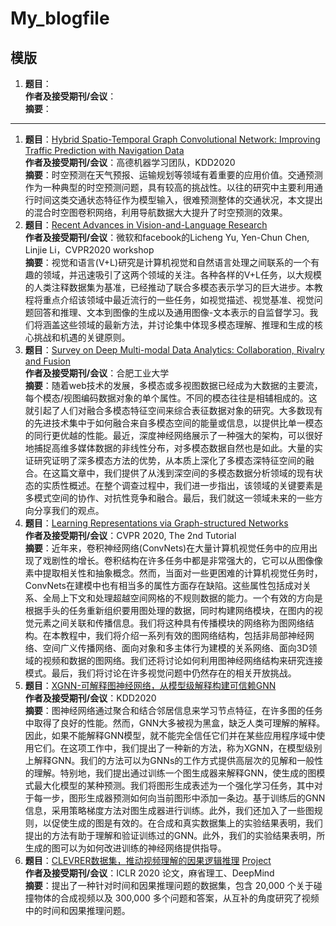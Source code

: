# My_blogfile

## 模版
1. **题目**：[]()  
  **作者及接受期刊/会议**：  
  **摘要**：

---

1. **题目**：[Hybrid Spatio-Temporal Graph Convolutional Network: Improving Traffic Prediction with Navigation Data](https://arxiv.org/abs/2006.12715)  
  **作者及接受期刊/会议**：高德机器学习团队，KDD2020  
  **摘要**：时空预测在天气预报、运输规划等领域有着重要的应用价值。交通预测作为一种典型的时空预测问题，具有较高的挑战性。以往的研究中主要利用通行时间这类交通状态特征作为模型输入，很难预测整体的交通状况，本文提出的混合时空图卷积网络，利用导航数据大大提升了时空预测的效果。  
2. **题目**：[Recent Advances in Vision-and-Language Research](https://rohit497.github.io/Recent-Advances-in-Vision-and-Language-Research/)  
  **作者及接受期刊/会议**：微软和facebook的Licheng Yu, Yen-Chun Chen, Linjie Li，CVPR2020 workshop  
  **摘要**：视觉和语言(V+L)研究是计算机视觉和自然语言处理之间联系的一个有趣的领域，并迅速吸引了这两个领域的关注。各种各样的V+L任务，以大规模的人类注释数据集为基准，已经推动了联合多模态表示学习的巨大进步。本教程将重点介绍该领域中最近流行的一些任务，如视觉描述、视觉基准、视觉问题回答和推理、文本到图像的生成以及通用图像-文本表示的自监督学习。我们将涵盖这些领域的最新方法，并讨论集中体现多模态理解、推理和生成的核心挑战和机遇的关键原则。
3. **题目**：[Survey on Deep Multi-modal Data Analytics: Collaboration, Rivalry and Fusion](https://arxiv.org/abs/2006.08159)  
  **作者及接受期刊/会议**：合肥工业大学  
  **摘要**：随着web技术的发展，多模态或多视图数据已经成为大数据的主要流，每个模态/视图编码数据对象的单个属性。不同的模态往往是相辅相成的。这就引起了人们对融合多模态特征空间来综合表征数据对象的研究。大多数现有的先进技术集中于如何融合来自多模态空间的能量或信息，以提供比单一模态的同行更优越的性能。最近，深度神经网络展示了一种强大的架构，可以很好地捕捉高维多媒体数据的非线性分布，对多模态数据自然也是如此。大量的实证研究证明了深多模态方法的优势，从本质上深化了多模态深特征空间的融合。在这篇文章中，我们提供了从浅到深空间的多模态数据分析领域的现有状态的实质性概述。在整个调查过程中，我们进一步指出，该领域的关键要素是多模式空间的协作、对抗性竞争和融合。最后，我们就这一领域未来的一些方向分享我们的观点。  
4. **题目**：[Learning Representations via Graph-structured Networks](https://xiaolonw.github.io/graphnnv2/)  
  **作者及接受期刊/会议**：CVPR 2020, The 2nd Tutorial  
  **摘要**：近年来，卷积神经网络(ConvNets)在大量计算机视觉任务中的应用出现了戏剧性的增长。卷积结构在许多任务中都是非常强大的，它可以从图像像素中提取相关性和抽象概念。然而，当面对一些更困难的计算机视觉任务时，ConvNets在建模中也有相当多的属性方面存在缺陷。这些属性包括成对关系、全局上下文和处理超越空间网格的不规则数据的能力。一个有效的方向是根据手头的任务重新组织要用图处理的数据，同时构建网络模块，在图内的视觉元素之间关联和传播信息。我们将这种具有传播模块的网络称为图网络结构。在本教程中，我们将介绍一系列有效的图网络结构，包括非局部神经网络、空间广义传播网络、面向对象和多主体行为建模的关系网络、面向3D领域的视频和数据的图网络。我们还将讨论如何利用图神经网络结构来研究连接模式。最后，我们将讨论在许多视觉问题中仍然存在的相关开放挑战。 
5. **题目**：[XGNN-可解释图神经网络，从模型级解释构建可信赖GNN](https://xiaolonw.github.io/graphnnv2/)  
  **作者及接受期刊/会议**：KDD2020  
  **摘要**：图神经网络通过聚合和结合邻居信息来学习节点特征，在许多图的任务中取得了良好的性能。然而，GNN大多被视为黑盒，缺乏人类可理解的解释。因此，如果不能解释GNN模型，就不能完全信任它们并在某些应用程序域中使用它们。在这项工作中，我们提出了一种新的方法，称为XGNN，在模型级别上解释GNN。我们的方法可以为GNNs的工作方式提供高层次的见解和一般性的理解。特别地，我们提出通过训练一个图生成器来解释GNN，使生成的图模式最大化模型的某种预测。我们将图形生成表述为一个强化学习任务，其中对于每一步，图形生成器预测如何向当前图形中添加一条边。基于训练后的GNN信息，采用策略梯度方法对图生成器进行训练。此外，我们还加入了一些图规则，以促使生成的图是有效的。在合成和真实数据集上的实验结果表明，我们提出的方法有助于理解和验证训练过的GNN。此外，我们的实验结果表明，所生成的图可以为如何改进训练的神经网络提供指导。
6. **题目**：[CLEVRER数据集，推动视频理解的因果逻辑推理](https://arxiv.org/abs/1910.01442) [Project](http://clevrer.csail.mit.edu/)  
  **作者及接受期刊/会议**：ICLR 2020 论文，麻省理工、DeepMind  
  **摘要**：提出了一种针对时间和因果推理问题的数据集，包含 20,000 个关于碰撞物体的合成视频以及 300,000 多个问题和答案，从互补的角度研究了视频中的时间和因果推理问题。
